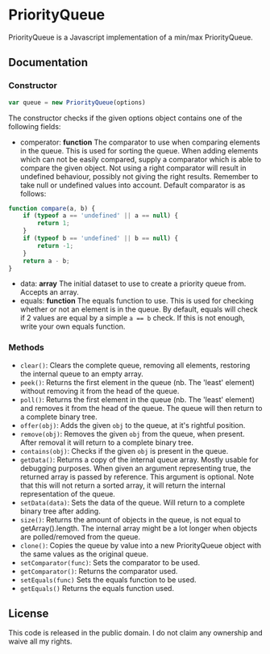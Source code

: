 # PriorityQueue
PriorityQueue is a Javascript implementation of a min/max PriorityQueue.

## Documentation
### Constructor
```javascript
var queue = new PriorityQueue(options)
```
The constructor checks if the given options object contains one of the following fields:
* comperator:
  **function** The comparator to use when comparing elements in the queue. This is used for
  sorting the queue. When adding elements which can not be easily compared, supply a comparator
  which is able to compare the given object. Not using a right comparator will result in
  undefined behaviour, possibly not giving the right results. Remember to take null or undefined
  values into account. Default comparator is as follows:
```javascript
function compare(a, b) {
    if (typeof a == 'undefined' || a == null) {
        return 1;
    }
    if (typeof b == 'undefined' || b == null) {
        return -1;
    }
    return a - b;
}
```
* data:
  **array** The initial dataset to use to create a priority queue from. Accepts an array.
* equals:
  **function** The equals function to use. This is used for checking whether or not an element is
  in the queue. By default, equals will check if 2 values are equal by a simple `a == b` check.
  If this is not enough, write your own equals function.

### Methods
* `clear()`:
  Clears the complete queue, removing all elements, restoring the internal queue to an empty array.
* `peek()`:
  Returns the first element in the queue (nb. The 'least' element) without removing it from the
  head of the queue.
* `poll()`:
  Returns the first element in the queue (nb. The 'least' element) and removes it from the head
  of the queue. The queue will then return to a complete binary tree.
* `offer(obj)`:
  Adds the given `obj` to the queue, at it's rightful position.
* `remove(obj)`:
  Removes the given `obj` from the queue, when present. After removal it will return to a
  complete binary tree.
* `contains(obj)`:
  Checks if the given `obj` is present in the queue.
* `getData()`:
  Returns a copy of the internal queue array. Mostly usable for debugging purposes. When
  given an argument representing true, the returned array is passed by reference. This
  argument is optional. Note that this will not return a sorted array, it will return the
  internal representation of the queue.
* `setData(data)`:
  Sets the data of the queue. Will return to a complete binary tree after adding.
* `size()`:
  Returns the amount of objects in the queue, is not equal to getArray().length. The internal
  array might be a lot longer when objects are polled/removed from the queue.
* `clone()`:
  Copies the queue by value into a new PriorityQueue object with the same values as the original
  queue.
* `setComparator(func)`:
  Sets the comparator to be used.
* `getComparator()`:
  Returns the comparator used.
* `setEquals(func)`
  Sets the equals function to be used.
* `getEquals()`
  Returns the equals function used.

## License
This code is released in the public domain. I do not claim any ownership and waive all my rights.